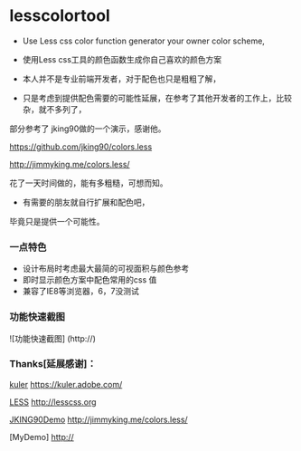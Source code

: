 lesscolortool
=============

* Use Less css color function generator your owner color scheme,
* 使用Less css工具的颜色函数生成你自己喜欢的颜色方案

* 本人并不是专业前端开发者，对于配色也只是粗粗了解，
* 只是考虑到提供配色需要的可能性延展，在参考了其他开发者的工作上，比较杂，就不多列了，

部分参考了 jking90做的一个演示，感谢他。

<https://github.com/jking90/colors.less>

<http://jimmyking.me/colors.less/>

花了一天时间做的，能有多粗糙，可想而知。
* 有需要的朋友就自行扩展和配色吧，

毕竟只是提供一个可能性。

### 一点特色

* 设计布局时考虑最大最简的可视面积与颜色参考
* 即时显示颜色方案中配色常用的css 值
* 兼容了IE8等浏览器，6，7没测试

### 功能快速截图

![功能快速截图] (http://)

### Thanks[延展感谢]：

[kuler](https://kuler.adobe.com/) <https://kuler.adobe.com/>

[LESS](http://lesscss.org) <http://lesscss.org>

[JKING90Demo](http://jimmyking.me/colors.less/) <http://jimmyking.me/colors.less/>

[MyDemo] <http://>
